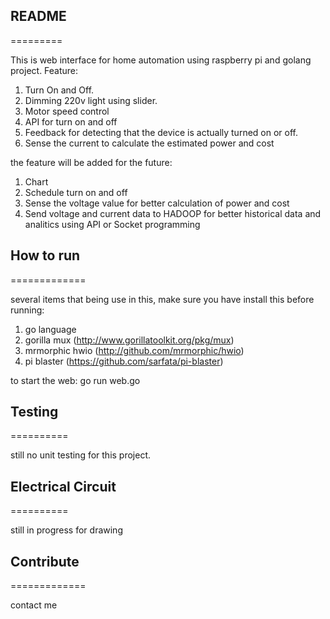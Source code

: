 ## README
=========

This is web interface for home automation using raspberry pi and golang project.
Feature:
1. Turn On and Off.
2. Dimming 220v light using slider.
3. Motor speed control
4. API for turn on and off
5. Feedback for detecting that the device is actually turned on or off.
6. Sense the current to calculate the estimated power and cost

the feature will be added for the future:
1. Chart
2. Schedule turn on and off
3. Sense the voltage value for better calculation of power and cost
4. Send voltage and current data to HADOOP for better historical data 
   and analitics using API or Socket programming

## How to run
=============

several items that being use in this, make sure you have install this before 
running:
1. go language
2. gorilla mux (http://www.gorillatoolkit.org/pkg/mux)
3. mrmorphic hwio (http://github.com/mrmorphic/hwio)
4. pi blaster (https://github.com/sarfata/pi-blaster)

to start the web:
	go run web.go

## Testing
==========

still no unit testing for this project.

## Electrical Circuit
==========

still in progress for drawing

## Contribute
=============

contact me
